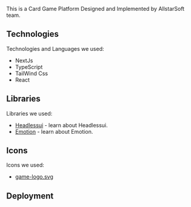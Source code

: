 This is a Card Game Platform Designed and Implemented by AllstarSoft team.

## Technologies

Technologies and Languages we used:

- NextJs
- TypeScript
- TailWind Css
- React

## Libraries

Libraries we used:

- [Headlessui](https://headlessui.com/react/) - learn about Headlessui.
- [Emotion](https://emotion.sh/docs/typescript) - learn about Emotion.

## Icons

Icons we used:

- [game-logo.svg](https://iconscout.com/icon/game-9)

## Deployment
